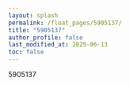 ```yaml
---
layout: splash
permalink: /float_pages/5905137/
title: "5905137"
author_profile: false
last_modified_at: 2025-06-13
toc: false
---
```

 
5905137
